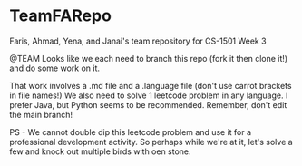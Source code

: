# TeamFARepo
 Faris, Ahmad, Yena, and Janai's team repository for CS-1501 Week 3

@TEAM
Looks like we each need to branch this repo (fork it then clone it!) and do some work on it.

That work involves a .md file and a .language file (don't use carrot brackets in file names!)
We also need to solve 1 leetcode problem in any language.
I prefer Java, but Python seems to be recommended.
Remember, don't edit the main branch!

PS - We cannot double dip this leetcode problem and use it for a professional development activity. So perhaps while we're at it, let's solve a few and knock out multiple birds with oen stone.
